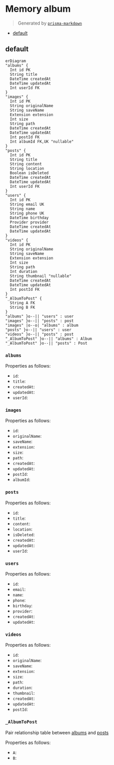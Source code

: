 # Memory album

> Generated by [`prisma-markdown`](https://github.com/samchon/prisma-markdown)

- [default](#default)

## default

```mermaid
erDiagram
"albums" {
  Int id PK
  String title
  DateTime createdAt
  DateTime updatedAt
  Int userId FK
}
"images" {
  Int id PK
  String originalName
  String saveName
  Extension extension
  Int size
  String path
  DateTime createdAt
  DateTime updatedAt
  Int postId FK
  Int albumId FK,UK "nullable"
}
"posts" {
  Int id PK
  String title
  String content
  String location
  Boolean isDeleted
  DateTime createdAt
  DateTime updatedAt
  Int userId FK
}
"users" {
  Int id PK
  String email UK
  String name
  String phone UK
  DateTime birthday
  Provider provider
  DateTime createdAt
  DateTime updatedAt
}
"videos" {
  Int id PK
  String originalName
  String saveName
  Extension extension
  Int size
  String path
  Int duration
  String thumbnail "nullable"
  DateTime createdAt
  DateTime updatedAt
  Int postId FK
}
"_AlbumToPost" {
  String A FK
  String B FK
}
"albums" }o--|| "users" : user
"images" }o--|| "posts" : post
"images" |o--o| "albums" : album
"posts" }o--|| "users" : user
"videos" }o--|| "posts" : post
"_AlbumToPost" }o--|| "albums" : Album
"_AlbumToPost" }o--|| "posts" : Post
```

### `albums`

Properties as follows:

- `id`:
- `title`:
- `createdAt`:
- `updatedAt`:
- `userId`:

### `images`

Properties as follows:

- `id`:
- `originalName`:
- `saveName`:
- `extension`:
- `size`:
- `path`:
- `createdAt`:
- `updatedAt`:
- `postId`:
- `albumId`:

### `posts`

Properties as follows:

- `id`:
- `title`:
- `content`:
- `location`:
- `isDeleted`:
- `createdAt`:
- `updatedAt`:
- `userId`:

### `users`

Properties as follows:

- `id`:
- `email`:
- `name`:
- `phone`:
- `birthday`:
- `provider`:
- `createdAt`:
- `updatedAt`:

### `videos`

Properties as follows:

- `id`:
- `originalName`:
- `saveName`:
- `extension`:
- `size`:
- `path`:
- `duration`:
- `thumbnail`:
- `createdAt`:
- `updatedAt`:
- `postId`:

### `_AlbumToPost`

Pair relationship table between [albums](#albums) and [posts](#posts)

Properties as follows:

- `A`:
- `B`:
